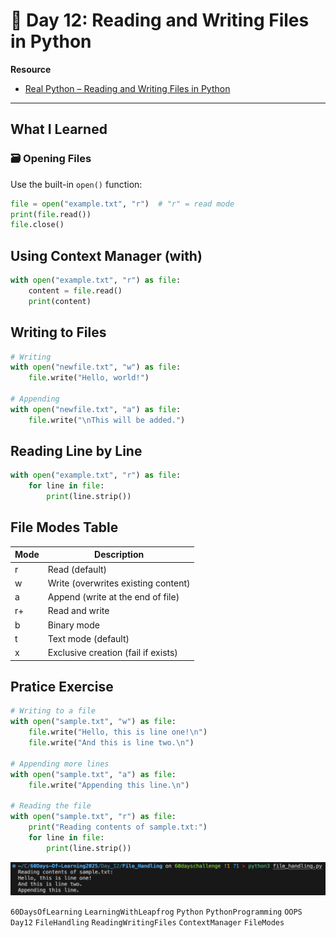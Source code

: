 # 📘 Day 12: Reading and Writing Files in Python

**Resource**  

- [Real Python – Reading and Writing Files in Python](https://realpython.com/read-write-files-python/)

---

## What I Learned

### 🗃 Opening Files

Use the built-in `open()` function:

```python
file = open("example.txt", "r")  # "r" = read mode
print(file.read())
file.close()
```

## Using Context Manager (with)

```python
with open("example.txt", "r") as file:
    content = file.read()
    print(content)
```

## Writing to Files

```python
# Writing
with open("newfile.txt", "w") as file:
    file.write("Hello, world!")

# Appending
with open("newfile.txt", "a") as file:
    file.write("\nThis will be added.")
```

## Reading Line by Line

```python
with open("example.txt", "r") as file:
    for line in file:
        print(line.strip())
```

## File Modes Table

| Mode | Description                          |
|------|--------------------------------------|
| r    | Read (default)                       |
| w    | Write (overwrites existing content)  |
| a    | Append (write at the end of file)    |
| r+   | Read and write                       |
| b    | Binary mode                          |
| t    | Text mode (default)                  |
| x    | Exclusive creation (fail if exists)  |

## Pratice Exercise

```python
# Writing to a file
with open("sample.txt", "w") as file:
    file.write("Hello, this is line one!\n")
    file.write("And this is line two.\n")

# Appending more lines
with open("sample.txt", "a") as file:
    file.write("Appending this line.\n")

# Reading the file
with open("sample.txt", "r") as file:
    print("Reading contents of sample.txt:")
    for line in file:
        print(line.strip())
```

![output](./output.png)

`60DaysOfLearning` `LearningWithLeapfrog` `Python`  `PythonProgramming` `OOPS` `Day12` `FileHandling` `ReadingWritingFiles` `ContextManager` `FileModes`

